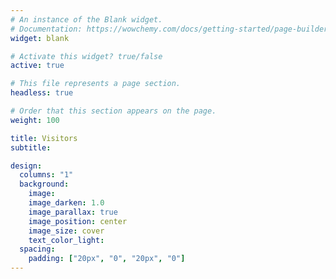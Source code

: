 ```yaml
---
# An instance of the Blank widget.
# Documentation: https://wowchemy.com/docs/getting-started/page-builder/
widget: blank

# Activate this widget? true/false
active: true

# This file represents a page section.
headless: true

# Order that this section appears on the page.
weight: 100

title: Visitors
subtitle:

design:
  columns: "1"
  background:
    image: 
    image_darken: 1.0
    image_parallax: true
    image_position: center
    image_size: cover
    text_color_light: 
  spacing:
    padding: ["20px", "0", "20px", "0"]
---
```


<div id="widget" style="width:300px; height:300px; margin:auto; transform-origin: center;">
<script type="text/javascript" id="clstr_globe" src="//clustrmaps.com/globe.js?d=EbI25jNP5GHAF5or7pt-hmWoieMyPMUJ0Nh4uVOBZuU"></script>
</div>
